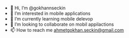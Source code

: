 - 👋 Hi, I’m @gokhannseckin
- 👀 I’m interested in mobile applications
- 🌱 I’m currently learning mobile delevop
- 💞️ I’m looking to collaborate on mobil appilactions
- 📫 How to reach me ahmetgokhan.seckin@gmail.com

<!---
gokhannseckin/gokhannseckin is a ✨ special ✨ repository because its `README.md` (this file) appears on your GitHub profile.
You can click the Preview link to take a look at your changes.
--->
